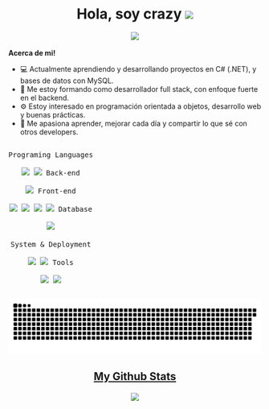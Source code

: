 <h1 align="center"><b>Hola, soy crazy </b><img src="https://media.giphy.com/media/hvRJCLFzcasrR4ia7z/giphy.gif" width="35"></h1>
<!--  -->
<p align="center">
  <a href="https://github.com/DenverCoder1/readme-typing-svg"><img src="https://readme-typing-svg.herokuapp.com?font=Time+New+Roman&color=%23e7e7e7&size=25&center=true&vCenter=true&width=600&height=100&lines=Persisto,+aunque+cueste&hearts;++;Adoro+crear+desde+cero;Resolver+me+da+paz;Adoro+aprender+cosas+nuevas..<3"></a>
</p>



**Acerca de mi!**

- 💻 Actualmente aprendiendo y desarrollando proyectos en C# (.NET), y bases de datos con MySQL.
- 🌱 Me estoy formando como desarrollador full stack, con enfoque fuerte en el backend.
- ⚙️ Estoy interesado en programación orientada a objetos, desarrollo web y buenas prácticas.
- 🧠 Me apasiona aprender, mejorar cada día y compartir lo que sé con otros developers.




<p style="display: inline-block;" align="center">
  <kbd>
    <kbd>Programing Languages</kbd>
    <br>
    <br>
    <img width="30px" src="https://cdn.jsdelivr.net/gh/devicons/devicon/icons/csharp/csharp-plain.svg" /> 
    <img width="30px" src="https://cdn.jsdelivr.net/gh/devicons/devicon/icons/java/java-plain.svg" /> 

  </kbd>
  <kbd>
    <kbd>Back-end</kbd>
    <br>
    <br>
    <img width="30px" src="https://cdn.jsdelivr.net/gh/devicons/devicon/icons/dotnetcore/dotnetcore-original.svg" />
  </kbd>
  <kbd>
    <kbd>Front-end</kbd>
    <br>
    <br>
    <img width="30px" src="https://cdn.jsdelivr.net/gh/devicons/devicon/icons/html5/html5-original.svg" /> 
    <img width="30px" src="https://cdn.jsdelivr.net/gh/devicons/devicon/icons/css3/css3-plain.svg" />  
    <img width="30px" src="https://cdn.jsdelivr.net/gh/devicons/devicon/icons/javascript/javascript-original.svg" />
    <img width="30px" src="https://skillicons.dev/icons?i=ts" />

  </kbd>
  <kbd>
    <kbd>Database</kbd>
    <br>
    <br>
    <img width="30px" src="https://skillicons.dev/icons?i=mysql" />
  </kbd>
  <br>
  <br>
  <kbd>
    <kbd>System & Deployment</kbd>
    <br>
    <br>
    <img width="30px" src="https://skillicons.dev/icons?i=linux" />
    <img width="30px" src="https://cdn.jsdelivr.net/gh/devicons/devicon/icons/git/git-plain.svg" />
  </kbd>
  <kbd>

  <kbd>
    <kbd>Tools</kbd>
    <br>
    <br>
    <img width="30px" src="https://cdn.jsdelivr.net/gh/devicons/devicon/icons/vscode/vscode-original.svg" />
    <img width="30px" src="https://cdn.jsdelivr.net/gh/devicons/devicon/icons/visualstudio/visualstudio-plain.svg" />
  </kbd>

</p>

![snake gif](https://github.com/TekyaygilFethi/TekyaygilFethi/blob/output/github-contribution-grid-snake.svg)

<h2 align="center"><u>My Github Stats</u></h2>
<p align="center">
<img align="center" src="https://github-readme-stats.vercel.app/api/top-langs/?username=TekyaygilFethi&layout=compact&theme=github_dark&langs_count=10&exclude_repo=kasweb">
